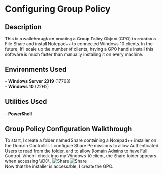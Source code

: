 # Configuring Group Policy
<h2>Description</h2>
This is a walkthrough on creating a Group Policy Object (GPO) to creates a File Share and install Notepad++ to connected Windows 10 clients. In the future, If I scale up the number of clients, having a GPO handle install this software is much faster than manually installing it on every machine.
<h2>Environments Used </h2>
- <b>Windows Server 2019</b> (17763) </br>
- <b>Windows 10</b> (22H2)
<h2>Utilities Used</h2>
- <b>PowerShell</b>
<h2>Group Policy Configuration Walkthrough</h2> 
To start, I create a folder named Share containing a Notepad++ installer on the Domain Controller. I configure Share Permissions to allow Authenticated Users to read from the folder, and to allow Domain Admins to have Full Control. When I check into my Windows 10 client, the Share folder appears when accessing \\DC\.
<img src="https://i.imgur.com/dpfEvRd.png" alt="Share"/>
<img src="https://i.imgur.com/J1EY5LN.png" alt="Share"/>
<br/>
Now that the installer is accessable, I create the GPO. 
